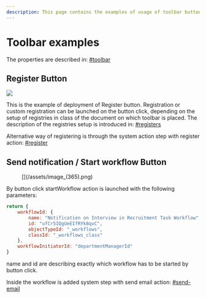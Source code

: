 ```yaml
---
description: This page contains the examples of usage of toolbar buttons.
---
```


# Toolbar examples

The properties are described in: [#toolbar](../object-types.md#toolbar "mention")

## Register Button

![](</assets/Screenshot_2021-03-07_132651.png>)

This is the example of deployment of Register button. Registration or custom registration can be launched on the button click, depending on the setup of registries in class of the document on which toolbar is placed. The description of the registries setup is introduced in: [#registers](../object-types.md#registers "mention")&#x20;

Alternative way of registering is through the system action step with register action: [#register](../workflows/workflow-steps.md#register "mention")     &#x20;

## Send notification / Start workflow Button

<figure>
    [](/assets/image_(365).png)
</figure>

By button click startWorkflow action is launched with the following parameters:

```javascript
return {
    workflowId: {
        name: "Notification on Interview in Recruitment Task Workflow",
        id: "ufCr5IQgUeEIfRYk8qvC",
        objectTypeId: "_workflows",
        classId: "_workflows_class"
    },
    workflowInitiatorId: "departmentManagerId"
}
```

name and id are describing exactly which  workflow has to be started by button click.

Inside the workflow is added system step with send email action: [#send-email](../expressions-examples/workflow-step-system-actions.md#send-email "mention")
